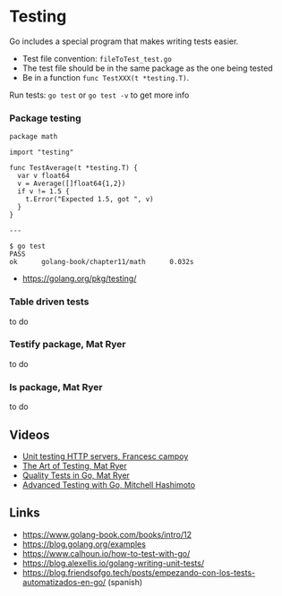 # Testing

Go includes a special program that makes writing tests easier.
- Test file convention: `fileToTest_test.go`  
- The test file should be in the same package as the one being tested  
- Be in a function `func TestXXX(t *testing.T)`.

Run tests:
`go test` or `go test -v` to get more info

### Package testing

```
package math

import "testing"

func TestAverage(t *testing.T) {
  var v float64
  v = Average([]float64{1,2})
  if v != 1.5 {
    t.Error("Expected 1.5, got ", v)
  }
}

---

$ go test
PASS
ok      golang-book/chapter11/math      0.032s
```

- https://golang.org/pkg/testing/

### Table driven tests
to do

### Testify package, Mat Ryer
to do

### Is package, Mat Ryer
to do


## Videos

- [Unit testing HTTP servers, Francesc campoy](https://www.youtube.com/watch?v=hVFEV-ieeew)
- [The Art of Testing, Mat Ryer](https://www.youtube.com/watch?v=EOpj9aZ8Kfo)
- [Quality Tests in Go, Mat Ryer](https://www.youtube.com/watch?v=MMnaq2jwAiE)
- [Advanced Testing with Go, Mitchell Hashimoto](https://www.youtube.com/watch?v=yszygk1cpEc)

## Links

- https://www.golang-book.com/books/intro/12
- https://blog.golang.org/examples
- https://www.calhoun.io/how-to-test-with-go/
- https://blog.alexellis.io/golang-writing-unit-tests/
- https://blog.friendsofgo.tech/posts/empezando-con-los-tests-automatizados-en-go/ (spanish)
